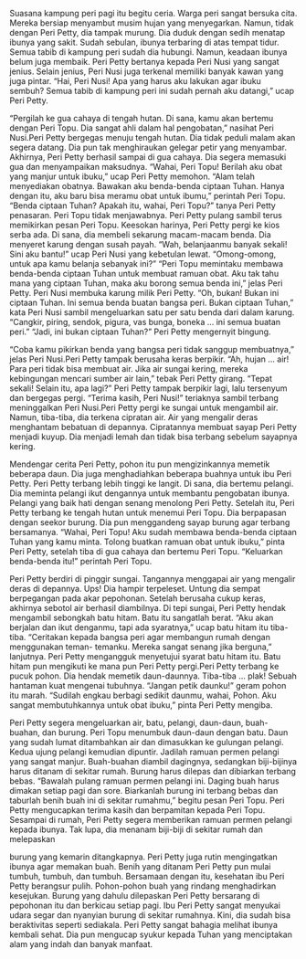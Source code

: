 Suasana kampung peri pagi itu begitu ceria. Warga peri sangat bersuka cita. Mereka bersiap menyambut musim hujan yang menyegarkan. Namun, tidak dengan Peri Petty, dia tampak murung. Dia duduk dengan sedih menatap ibunya yang sakit. Sudah sebulan, ibunya terbaring di atas tempat tidur. Semua tabib di kampung peri sudah dia hubungi. Namun, keadaan ibunya belum juga membaik. Peri Petty bertanya kepada Peri Nusi yang sangat jenius. Selain jenius, Peri Nusi juga terkenal memiliki banyak
kawan yang juga pintar.
“Hai, Peri Nusi! Apa yang harus aku lakukan agar ibuku sembuh? Semua tabib di kampung peri ini sudah pernah aku datangi,” ucap Peri Petty.

“Pergilah ke gua cahaya di tengah hutan. Di sana, kamu akan bertemu dengan Peri Topu. Dia sangat ahli dalam hal pengobatan,” nasihat Peri Nusi.Peri Petty bergegas menuju tengah hutan. Dia tidak peduli malam akan segera datang. Dia pun tak menghiraukan gelegar petir yang menyambar. Akhirnya, Peri Petty berhasil sampai di gua cahaya. Dia segera memasuki gua dan menyampaikan maksudnya.
“Wahai, Peri Topu! Berilah aku obat yang manjur untuk ibuku,” ucap Peri Petty memohon.
“Alam telah menyediakan obatnya. Bawakan aku benda-benda ciptaan Tuhan.
Hanya dengan itu, aku baru bisa meramu obat untuk ibumu,” perintah Peri Topu.
“Benda ciptaan Tuhan? Apakah itu, wahai, Peri Topu?” tanya Peri Petty penasaran.
Peri Topu tidak menjawabnya. Peri Petty pulang sambil terus memikirkan pesan Peri Topu.
Keesokan harinya, Peri Petty pergi ke kios serba ada. Di sana, dia membeli sekarung macam-macam benda. Dia menyeret karung dengan susah payah.
“Wah, belanjaanmu banyak sekali! Sini aku bantu!” ucap Peri Nusi yang kebetulan lewat.
“Omong-omong, untuk apa kamu belanja sebanyak ini?”
“Peri Topu memintaku membawa benda-benda ciptaan Tuhan untuk membuat ramuan obat. Aku tak tahu mana yang ciptaan Tuhan, maka aku borong semua benda ini,” jelas Peri Petty.
Peri Nusi membuka karung milik Peri Petty.
“Oh, bukan! Bukan ini ciptaan Tuhan. Ini semua benda buatan bangsa peri. Bukan ciptaan Tuhan,” kata Peri Nusi sambil mengeluarkan satu per satu benda dari dalam karung.
“Cangkir, piring, sendok, pigura, vas bunga, boneka ... ini semua buatan peri.”
“Jadi, ini bukan ciptaan Tuhan?” Peri Petty mengernyit bingung.

“Coba kamu pikirkan benda yang bangsa peri tidak sanggup membuatnya,” jelas Peri Nusi.Peri Petty tampak berusaha keras berpikir. “Ah, hujan ... air! Para peri tidak bisa membuat air. Jika air sungai kering, mereka kebingungan mencari sumber air lain,” tebak Peri Petty
girang.
“Tepat sekali! Selain itu, apa lagi?”
Peri Petty tampak berpikir lagi, lalu tersenyum dan bergegas pergi. “Terima kasih, Peri Nusi!” teriaknya sambil terbang meninggalkan Peri Nusi.Peri Petty pergi ke sungai untuk mengambil air. Namun, tiba-tiba, dia terkena cipratan air. Air yang mengalir deras menghantam bebatuan di depannya. Cipratannya membuat sayap Peri Petty menjadi kuyup. Dia menjadi lemah dan tidak bisa terbang sebelum sayapnya
kering.

Mendengar cerita Peri Petty, pohon itu pun mengizinkannya memetik beberapa daun. Dia juga menghadiahkan beberapa buahnya untuk ibu Peri Petty.
Peri Petty terbang lebih tinggi ke langit. Di sana, dia bertemu pelangi. Dia meminta pelangi ikut dengannya untuk membantu pengobatan ibunya. Pelangi yang baik hati dengan senang menolong Peri Petty. Setelah itu, Peri Petty terbang ke tengah hutan untuk menemui Peri Topu. Dia berpapasan dengan seekor burung. Dia pun menggandeng sayap burung agar terbang bersamanya.
“Wahai, Peri Topu! Aku sudah membawa benda-benda ciptaan Tuhan yang kamu minta. Tolong buatkan ramuan obat untuk ibuku,” pinta Peri Petty, setelah tiba di gua cahaya dan bertemu Peri Topu.
“Keluarkan benda-benda itu!” perintah Peri Topu.

Peri Petty berdiri di pinggir sungai. Tangannya menggapai air yang mengalir deras di depannya. Ups! Dia hampir terpeleset. Untung dia sempat berpegangan pada akar pepohonan. Setelah berusaha cukup keras, akhirnya sebotol air berhasil diambilnya.
Di tepi sungai, Peri Petty hendak mengambil sebongkah batu hitam.
Batu itu sangatlah berat.
“Aku akan berjalan dan ikut denganmu, tapi ada syaratnya,” ucap batu hitam itu tiba-tiba. “Ceritakan kepada bangsa peri agar membangun rumah dengan menggunakan teman- temanku. Mereka sangat senang jika berguna,” lanjutnya.
Peri Petty mengangguk menyetujui syarat batu hitam itu. Batu hitam pun mengikuti ke mana pun Peri Petty pergi.Peri Petty terbang ke pucuk pohon. Dia hendak memetik daun-daunnya. Tiba-tiba ... plak! Sebuah hantaman kuat mengenai tubuhnya.
“Jangan petik daunku!” geram pohon itu marah.
“Sudilah engkau berbagi sedikit daunmu, wahai, Pohon. Aku sangat membutuhkannya untuk obat ibuku,” pinta Peri Petty mengiba.

Peri Petty segera mengeluarkan air, batu, pelangi, daun-daun, buah-buahan, dan burung. Peri Topu menumbuk daun-daun dengan batu. Daun yang sudah lumat ditambahkan air dan dimasukkan ke gulungan pelangi. Kedua ujung pelangi kemudian dipuntir. Jadilah ramuan permen pelangi yang sangat manjur. Buah-buahan diambil dagingnya, sedangkan biji-bijinya harus ditanam di sekitar rumah. Burung harus dilepas dan dibiarkan terbang bebas.
“Bawalah pulang ramuan permen pelangi ini. Daging buah harus dimakan setiap pagi dan sore. Biarkanlah burung ini terbang bebas dan taburlah benih buah ini di sekitar rumahmu,” begitu pesan Peri Topu.
Peri Petty mengucapkan terima kasih dan berpamitan kepada Peri Topu.
Sesampai di rumah, Peri Petty segera memberikan ramuan permen pelangi kepada ibunya. Tak lupa, dia menanam biji-biji
di sekitar rumah dan melepaskan

burung yang kemarin ditangkapnya. Peri Petty juga rutin mengingatkan ibunya agar memakan buah.
Benih yang ditanam Peri Petty pun mulai tumbuh, tumbuh, dan tumbuh. Bersamaan dengan itu, kesehatan ibu Peri Petty berangsur pulih. Pohon-pohon buah yang rindang menghadirkan kesejukan. Burung yang dahulu dilepaskan Peri Petty bersarang di pepohonan itu dan berkicau setiap pagi.
Ibu Peri Petty sangat menyukai udara segar dan nyanyian burung di sekitar rumahnya. Kini, dia sudah bisa beraktivitas seperti sediakala. Peri Petty sangat bahagia melihat ibunya kembali sehat. Dia pun mengucap syukur kepada Tuhan yang menciptakan alam yang indah dan banyak manfaat.
